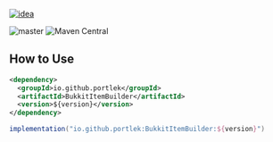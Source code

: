 [![idea](https://www.elegantobjects.org/intellij-idea.svg)](https://www.jetbrains.com/idea/)

![master](https://github.com/portlek/BukkitItemBuilder/workflows/build/badge.svg)
![Maven Central](https://img.shields.io/maven-central/v/io.github.portlek/BukkitItemBuilder?label=version)
## How to Use
```xml
<dependency>
  <groupId>io.github.portlek</groupId>
  <artifactId>BukkitItemBuilder</artifactId>
  <version>${version}</version>
</dependency>
```
```groovy
implementation("io.github.portlek:BukkitItemBuilder:${version}")
```
